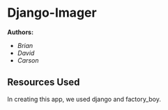 # Django-Imager

**Authors:**
- *Brian*
- *David*
- *Carson*

## Resources Used
In creating this app, we used django and factory_boy.
